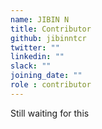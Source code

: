 ```yaml
---
name: JIBIN N
title: Contributor
github: jibinntcr
twitter: ""
linkedin: ""
slack: ""
joining_date: ""
role : contributor
---
```


Still waiting for this
